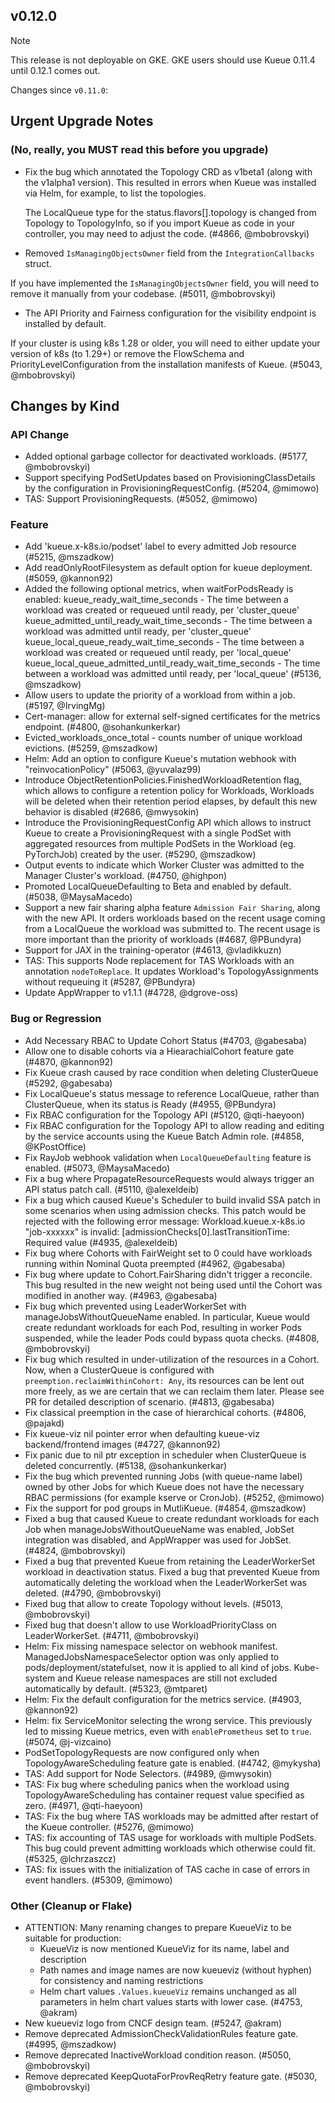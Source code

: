 ## v0.12.0

> [!NOTE]
> This release is not deployable on GKE. GKE users should use Kueue 0.11.4 until 0.12.1 comes out.

Changes since `v0.11.0`:

## Urgent Upgrade Notes

### (No, really, you MUST read this before you upgrade)

- Fix the bug which annotated the Topology CRD as v1beta1 (along with the v1alpha1 version). This resulted in errors when Kueue was installed via Helm, for example, to list the topologies.

  The LocalQueue type for the status.flavors[].topology is changed from Topology to TopologyInfo, so if you import Kueue as code in your controller, you may need to adjust the code. (#4866, @mbobrovskyi)
 - Removed `IsManagingObjectsOwner` field from the `IntegrationCallbacks` struct.

  If you have implemented the `IsManagingObjectsOwner` field, you will need to remove it manually from your codebase. (#5011, @mbobrovskyi)
 - The API Priority and Fairness configuration for the visibility endpoint is installed by default.

  If your cluster is using k8s 1.28 or older, you will need to either update your version of k8s (to 1.29+) or remove the  FlowSchema and PriorityLevelConfiguration from the installation manifests of Kueue. (#5043, @mbobrovskyi)

## Changes by Kind

### API Change

- Added optional garbage collector for deactivated workloads. (#5177, @mbobrovskyi)
- Support specifying PodSetUpdates based on ProvisioningClassDetails by the configuration in ProvisioningRequestConfig. (#5204, @mimowo)
- TAS: Support ProvisioningRequests. (#5052, @mimowo)

### Feature

- Add 'kueue.x-k8s.io/podset' label to every admitted Job resource (#5215, @mszadkow)
- Add readOnlyRootFilesystem as default option for kueue deployment. (#5059, @kannon92)
- Added the following optional metrics, when waitForPodsReady is enabled:
  kueue_ready_wait_time_seconds - The time between a workload was created or requeued until ready, per 'cluster_queue'
  kueue_admitted_until_ready_wait_time_seconds - The time between a workload was admitted until ready, per 'cluster_queue'
  kueue_local_queue_ready_wait_time_seconds - The time between a workload was created or requeued until ready, per 'local_queue'
  kueue_local_queue_admitted_until_ready_wait_time_seconds - The time between a workload was admitted until ready, per 'local_queue' (#5136, @mszadkow)
- Allow users to update the priority of a workload from within a job. (#5197, @IrvingMg)
- Cert-manager: allow for external self-signed certificates for the metrics endpoint. (#4800, @sohankunkerkar)
- Evicted_workloads_once_total - counts number of unique workload evictions. (#5259, @mszadkow)
- Helm: Add an option to configure Kueue's mutation webhook with "reinvocationPolicy" (#5063, @yuvalaz99)
- Introduce ObjectRetentionPolicies.FinishedWorkloadRetention flag, which allows to configure a retention policy for Workloads, Workloads will be deleted when their retention period elapses, by default this new behavior is disabled (#2686, @mwysokin)
- Introduce the ProvisioningRequestConfig API which allows to instruct Kueue to create a ProvisioningRequest with a single PodSet with aggregated resources from multiple PodSets in the Workload (eg. PyTorchJob) created by the user. (#5290, @mszadkow)
- Output events to indicate which Worker Cluster was admitted to the Manager Cluster's workload. (#4750, @highpon)
- Promoted LocalQueueDefaulting to Beta and enabled by default. (#5038, @MaysaMacedo)
- Support a new fair sharing alpha feature `Admission Fair Sharing`, along with the new API. It orders workloads based on the recent usage coming from a LocalQueue the workload was submitted to. The recent usage is more important than the priority of workloads (#4687, @PBundyra)
- Support for JAX in the training-operator (#4613, @vladikkuzn)
- TAS: This supports Node replacement for TAS Workloads with an annotation `nodeToReplace`. It updates Workload's TopologyAssignments without requeuing it (#5287, @PBundyra)
- Update AppWrapper to v1.1.1 (#4728, @dgrove-oss)

### Bug or Regression

- Add Necessary RBAC to Update Cohort Status (#4703, @gabesaba)
- Allow one to disable cohorts via a HiearachialCohort feature gate (#4870, @kannon92)
- Fix Kueue crash caused by race condition when deleting ClusterQueue (#5292, @gabesaba)
- Fix LocalQueue's status message to reference LocalQueue, rather than ClusterQueue, when its status is Ready (#4955, @PBundyra)
- Fix RBAC configuration for the Topology API (#5120, @qti-haeyoon)
- Fix RBAC configuration for the Topology API to allow reading and editing by the service accounts using the Kueue Batch Admin role. (#4858, @KPostOffice)
- Fix RayJob webhook validation when `LocalQueueDefaulting` feature is enabled. (#5073, @MaysaMacedo)
- Fix a bug where PropagateResourceRequests would always trigger an API status patch call. (#5110, @alexeldeib)
- Fix a bug which caused Kueue's Scheduler to build invalid SSA patch in some scenarios when  using
  admission checks. This patch would be rejected with the following error message:
  Workload.kueue.x-k8s.io "job-xxxxxx" is invalid: [admissionChecks[0].lastTransitionTime: Required value (#4935, @alexeldeib)
- Fix bug where Cohorts with FairWeight set to 0 could have workloads running within Nominal Quota preempted (#4962, @gabesaba)
- Fix bug where update to Cohort.FairSharing didn't trigger a reconcile. This bug resulted in the new weight not being used until the Cohort was modified in another way. (#4963, @gabesaba)
- Fix bug which prevented using LeaderWorkerSet with manageJobsWithoutQueueName enabled. In particular, Kueue would create redundant workloads for each Pod, resulting in worker Pods suspended, while the leader Pods could bypass quota checks. (#4808, @mbobrovskyi)
- Fix bug which resulted in under-utilization of the resources in a Cohort.
  Now, when a ClusterQueue is configured with `preemption.reclaimWithinCohort: Any`,
  its resources can be lent out more freely, as we are certain that we can reclaim
  them later. Please see PR for detailed description of scenario. (#4813, @gabesaba)
- Fix classical preemption in the case of hierarchical cohorts. (#4806, @pajakd)
- Fix kueue-viz nil pointer error when defaulting kueue-viz backend/frontend images (#4727, @kannon92)
- Fix panic due to nil ptr exception in scheduler when ClusterQueue is deleted concurrently. (#5138, @sohankunkerkar)
- Fix the bug which prevented running Jobs (with queue-name label) owned by other Jobs for which Kueue does not
  have the necessary RBAC permissions (for example kserve or CronJob). (#5252, @mimowo)
- Fix the support for pod groups in MutliKueue. (#4854, @mszadkow)
- Fixed a bug that caused Kueue to create redundant workloads for each Job when manageJobsWithoutQueueName was enabled, JobSet integration was disabled, and AppWrapper was used for JobSet. (#4824, @mbobrovskyi)
- Fixed a bug that prevented Kueue from retaining the LeaderWorkerSet workload in deactivation status.
  Fixed a bug that prevented Kueue from automatically deleting the workload when the LeaderWorkerSet was deleted. (#4790, @mbobrovskyi)
- Fixed bug that allow to create Topology without levels. (#5013, @mbobrovskyi)
- Fixed bug that doesn't allow to use WorkloadPriorityClass on LeaderWorkerSet. (#4711, @mbobrovskyi)
- Helm: Fix missing namespace selector on webhook manifest. ManagedJobsNamespaceSelector option was only applied to pods/deployment/statefulset, now it is applied to all kind of jobs.
  Kube-system and Kueue release namespaces are still not excluded automatically by default. (#5323, @mtparet)
- Helm: Fix the default configuration for the metrics service. (#4903, @kannon92)
- Helm: fix ServiceMonitor selecting the wrong service. This previously led to missing Kueue metrics, even with `enablePrometheus` set to `true`. (#5074, @j-vizcaino)
- PodSetTopologyRequests are now configured only when TopologyAwareScheduling feature gate is enabled. (#4742, @mykysha)
- TAS: Add support for Node Selectors. (#4989, @mwysokin)
- TAS: Fix bug where scheduling panics when the workload using TopologyAwareScheduling has container request value specified as zero. (#4971, @qti-haeyoon)
- TAS: Fix the bug where TAS workloads may be admitted after restart of the Kueue controller. (#5276, @mimowo)
- TAS: fix accounting of TAS usage for workloads with multiple PodSets. This bug could prevent admitting workloads which otherwise could fit. (#5325, @lchrzaszcz)
- TAS: fix issues with the initialization of TAS cache in case of errors in event handlers. (#5309, @mimowo)

### Other (Cleanup or Flake)

- ATTENTION: Many renaming changes to prepare KueueViz to be suitable for production:
  - KueueViz is now mentioned KueueViz for its name, label and description
  - Path names and image names are now kueueviz (without hyphen) for consistency and naming restrictions
  - Helm chart values `.Values.kueueViz` remains unchanged as all parameters in helm chart values starts with lower case. (#4753, @akram)
- New kueueviz logo from CNCF design team. (#5247, @akram)
- Remove deprecated AdmissionCheckValidationRules feature gate. (#4995, @mszadkow)
- Remove deprecated InactiveWorkload condition reason. (#5050, @mbobrovskyi)
- Remove deprecated KeepQuotaForProvReqRetry feature gate. (#5030, @mbobrovskyi)
